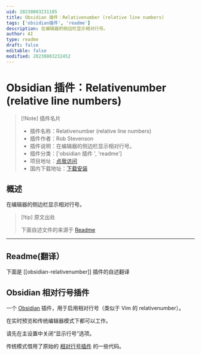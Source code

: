 ```yaml
---
uid: 20230803231105
title: Obsidian 插件：Relativenumber (relative line numbers)
tags: ['obsidian插件', 'readme']
description: 在编辑器的侧边栏显示相对行号。
author: AI
type: readme
draft: false
editable: false
modified: 20230803232452
---
```


# Obsidian 插件：Relativenumber (relative line numbers)

> [!Note] 插件名片
> - 插件名称：Relativenumber (relative line numbers)
> - 插件作者：Rob Stevenson
> - 插件说明：在编辑器的侧边栏显示相对行号。
> - 插件分类：['obsidian 插件 ', 'readme']
> - 项目地址：[点我访问](https://github.com/thisdotrob/obsidian-relativenumber-plugin)
> - 国内下载地址：[下载安装](https://pkmer.cn/products/plugin/pluginMarket/?obsidian-relativenumber)

## 概述

在编辑器的侧边栏显示相对行号。

> [!tip] 原文出处
>
>下面自述文件的来源于 [Readme](https://ghproxy.net/https://raw.githubusercontent.com/thisdotrob/obsidian-relativenumber-plugin/master/README.md)
>

---

## Readme(翻译）

下面是 [[obsidian-relativenumber]] 插件的自述翻译

## Obsidian 相对行号插件

一个 [Obsidian](https://obsidian.md/) 插件，用于启用相对行号（类似于 Vim 的 relativenumber）。

在实时预览和传统编辑器模式下都可以工作。

请先在主设置中关闭“显示行号”选项。

传统模式借用了原始的 [相对行号插件](https://github.com/nadavspi/obsidian-relative-line-numbers) 的一些代码。
